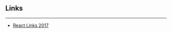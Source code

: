 ## Links
---
* [React Links 2017](https://medium.com/dailyjs/the-most-popular-react-links-of-2017-f6e4a2c43628)
